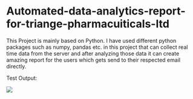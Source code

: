 # Automated-data-analytics-report-for-triange-pharmacuiticals-ltd
This Project is mainly based on Python. I have used different python packages such as numpy, pandas etc. in this project that can collect real time data from the server and after analyzing those data it can create amazing report for the users which gets send to their respected email directly. 

Test Output:

![](images/marge_all.png)
